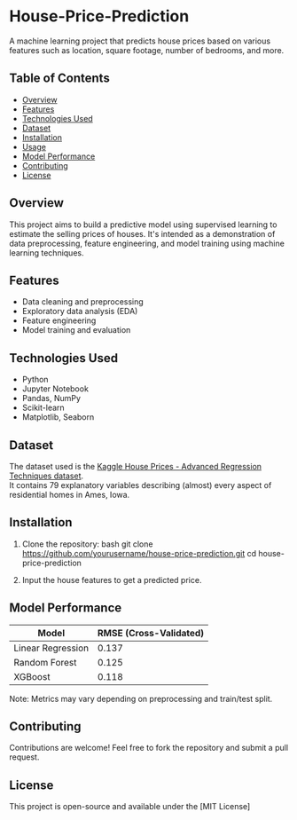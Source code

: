 # House-Price-Prediction

A machine learning project that predicts house prices based on various features such as location, square footage, number of bedrooms, and more.

## Table of Contents

- [Overview](#overview)
- [Features](#features)
- [Technologies Used](#technologies-used)
- [Dataset](#dataset)
- [Installation](#installation)
- [Usage](#usage)
- [Model Performance](#model-performance)
- [Contributing](#contributing)
- [License](#license)

## Overview

This project aims to build a predictive model using supervised learning to estimate the selling prices of houses. It's intended as a demonstration of data preprocessing, feature engineering, and model training using machine learning techniques.

## Features

- Data cleaning and preprocessing
- Exploratory data analysis (EDA)
- Feature engineering
- Model training and evaluation

## Technologies Used

- Python
- Jupyter Notebook
- Pandas, NumPy
- Scikit-learn
- Matplotlib, Seaborn

## Dataset

The dataset used is the [Kaggle House Prices - Advanced Regression Techniques dataset](https://www.kaggle.com/competitions/house-prices-advanced-regression-techniques).  
It contains 79 explanatory variables describing (almost) every aspect of residential homes in Ames, Iowa.

## Installation

1. Clone the repository:
   bash
   git clone https://github.com/yourusername/house-price-prediction.git
   cd house-price-prediction
   
2. Input the house features to get a predicted price.

## Model Performance

| Model          | RMSE (Cross-Validated) |
|----------------|------------------------|
| Linear Regression | 0.137 |
| Random Forest    | 0.125 |
| XGBoost          | 0.118 |

Note: Metrics may vary depending on preprocessing and train/test split.

## Contributing

Contributions are welcome! Feel free to fork the repository and submit a pull request.

## License

This project is open-source and available under the [MIT License]
